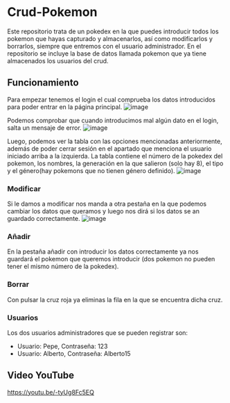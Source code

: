 # Crud-Pokemon
Este repositorio trata de un pokedex en la que puedes introducir todos los pokemon que hayas capturado y almacenarlos, así como modificarlos y borrarlos, siempre que entremos con el usuario administrador. En el repositorio se incluye la base de datos llamada pokemon que ya tiene almacenados los usuarios del crud.

## Funcionamiento
Para empezar tenemos el login el cual comprueba los datos introducidos para poder entrar en la página principal.
![image](https://user-images.githubusercontent.com/91873656/155381710-03716029-21d8-4941-a6d5-8140ffd66c6f.png)

Podemos comprobar que cuando introducimos mal algún dato en el login, salta un mensaje de error.
![image](https://user-images.githubusercontent.com/91873656/155383836-4b0ff0f3-e2d2-4c5b-9366-0d0f4bd19ae6.png)

Luego, podemos ver la tabla con las opciones mencionadas anteriormente, además de poder cerrar sesión en el apartado que menciona el usuario iniciado arriba a la izquierda. La tabla contiene el número de la pokedex del pokemon, los nombres, la generación en la que salieron (solo hay 8), el tipo y el género(hay pokemons que no tienen género definido). 
![image](https://user-images.githubusercontent.com/91873656/155384101-674a53d4-1820-4b71-b15d-73d793f03595.png)

### Modificar
Si le damos a modificar nos manda a otra pestaña en la que podemos cambiar los datos que queramos y luego nos dirá si los datos se an guardado correctamente.
![image](https://user-images.githubusercontent.com/91873656/155384906-fc680b76-094a-4d39-9a61-f5249beec93f.png)

### Añadir
En la pestaña añadir con introducir los datos correctamente ya nos guardará el pokemon que queremos introducir (dos pokemon no pueden tener el mismo número de la pokedex).

### Borrar 
Con pulsar la cruz roja ya eliminas la fila en la que se encuentra dicha cruz.

### Usuarios 
Los dos usuarios administradores que se pueden registrar son:
- Usuario: Pepe, Contraseña: 123
- Usuario: Alberto, Contraseña: Alberto15

## Video YouTube
https://youtu.be/-tyUg8Fc5EQ
